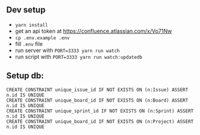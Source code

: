 ## Dev setup
- `yarn install`
- get an api token at https://confluence.atlassian.com/x/Vo71Nw
- `cp .env.example .env`
- fill `.env` file
- run server with `PORT=3333 yarn run watch`
- run script with `PORT=3333 yarn run watch:updatedb`

## Setup db:
```cypher
CREATE CONSTRAINT unique_issue_id IF NOT EXISTS ON (n:Issue) ASSERT n.id IS UNIQUE
CREATE CONSTRAINT unique_board_id IF NOT EXISTS ON (n:Board) ASSERT n.id IS UNIQUE
CREATE CONSTRAINT unique_sprint_id IF NOT EXISTS ON (n:Sprint) ASSERT n.id IS UNIQUE
CREATE CONSTRAINT unique_board_id IF NOT EXISTS ON (n:Project) ASSERT n.id IS UNIQUE
```

